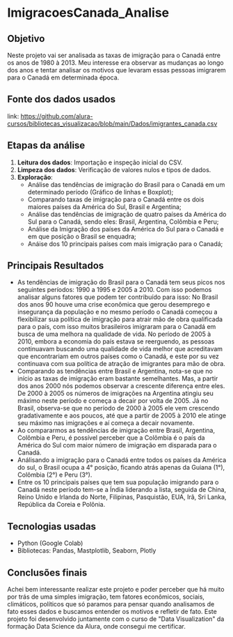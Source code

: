 # ImigracoesCanada_Analise

## Objetivo
Neste projeto vai ser analisada as taxas de imigração para o Canadá entre os anos de 1980 à 2013.
Meu interesse era observar as mudanças ao longo dos anos e tentar analisar os motivos que levaram essas pessoas imigrarem para o Canadá em determinada época.

## Fonte dos dados usados
link: https://github.com/alura-cursos/bibliotecas_visualizacao/blob/main/Dados/imigrantes_canada.csv

## Etapas da análise
1. **Leitura dos dados**: Importação e inspeção inicial do CSV.
2. **Limpeza dos dados**: Verificação de valores nulos e tipos de dados.
3. **Exploração**:
   - Análise das tendências de imigração do Brasil para o Canadá em um determinado período (Gráfico de linhas e Boxplot);
   - Comparando taxas de imigração para o Canadá entre os dois maiores países da América do Sul, Brasil e Argentina;
   - Análise das tendências de imigração de quatro países da América do Sul para o Canadá, sendo eles: Brasil, Argentina, Colômbia e Peru;
   - Análise da Imigração dos países da América do Sul para o Canadá e em que posição o Brasil se enquadra;
   - Anáise dos 10 principais países com mais imigração para o Canadá;

## Principais Resultados
- As tendências de imigração do Brasil para o Canadá tem seus picos nos seguintes períodos: 1990 a 1995 e 2005 a 2010.
  Com isso podemos analisar alguns fatores que podem ter contribuído para isso:
  No Brasil dos anos 90 houve uma crise econômica que gerou desemprego e insegurança da população e no mesmo período o Canadá começou a flexibilizar sua política de imigração para atrair mão de obra qualificada para o país, com isso muitos brasileiros imigraram para o Canadá em busca de uma melhora  na qualidade de vida.
  No período de 2005 à 2010, embora a economia do país estava se reerguendo, as pessoas continuavam buscando uma qualidade de vida melhor que acreditavam que encontrariam em outros países como o Canadá, e este por su vez continuava com sua política de atração de imigrantes para mão de obra.
- Comparando as tendências entre Brasil e Argentina, nota-se que no início as taxas de imigração eram bastante semelhantes. Mas, a partir dos anos 2000 nós podemos observar a crescente diferença entre eles. De 2000 à 2005 os números de imigrações na Argentina atingiu seu máximo neste período e começa a decair por volta de 2005. Já no Brasil, observa-se que no período de 2000 à 2005 ele vem crescendo gradativamente e aos poucos, até que a partir de 2005 à 2010 ele atinge seu máximo nas imigrações e aí começa a decair novamente.
- Ao compararmos as tendências de imigração entre Brasil, Argentina, Colômbia e Peru, é possível perceber que a Colômbia é o país da América do Sul com maior número de imigração em disparada para o Canadá.
- Análisando a imigração para o Canadá entre todos os países da América do sul, o Brasil ocupa a 4° posição, ficando atrás apenas da Guiana (1°), Colômbia (2°) e Peru (3°).
- Entre os 10 principais países que tem sua população imigrando para o Canadá neste período tem-se a Índia liderando a lista, seguida de China, Reino Unido e Irlanda do Norte, Filipinas, Pasquistão, EUA, Irã, Sri Lanka, República da Coreia e Polônia.

## Tecnologias usadas
- Python (Google Colab)
- Bibliotecas: Pandas, Mastplotlib, Seaborn, Plotly

## Conclusões finais
  Achei bem interessante realizar este projeto e poder perceber que há muito por trás de uma simples imigração, tem fatores econômicos, sociais, climáticos, políticos que só paramos para pensar quando analisamos de fato esses dados e buscamos entender os motivos e refletir de fato.
  Este projeto foi desenvolvido juntamente com o curso de "Data Visualization" da formação Data Science da Alura, onde consegui me certificar.
